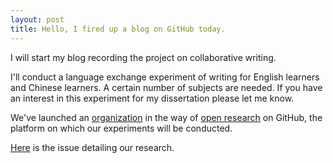 ```yaml
---
layout: post
title: Hello, I fired up a blog on GitHub today.
---
```


I will start my blog recording the project on collaborative writing.

I'll conduct a language exchange experiment of writing for English learners and Chinese learners. A certain number of subjects are needed. If you have an interest in this experiment for my dissertation please let me know.

We've launched an [organization](https://github.com/opencollaborativeclass) in the way of [open research](https://github.com/opencollaborativeclass/OpenResearch) on GitHub, the platform on which our experiments will be conducted. 

[Here](https://github.com/opencollaborativeclass/OpenResearch/issues/3) is the issue detailing our research.
